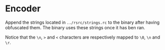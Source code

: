 # Encoder

Append the strings located in `../rsrc/strings.rc` to the binary after having obfuscated them.
The binary uses these strings once it has ben ran.

Notice that the `\n`, `>` and `<` characters are respectively mapped to `\0`, `\n` and `\r`. 
